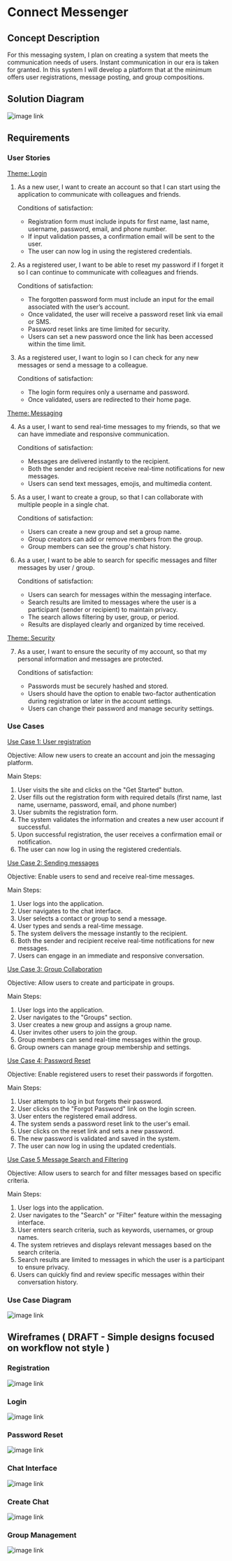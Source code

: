 # Connect Messenger

## Concept Description

For this messaging system, I plan on creating a system that meets the communication needs of users. 
Instant communication in our era is taken for granted. In this system I will develop a platform that 
at the minimum offers user registrations, message posting, and group compositions. 

## Solution Diagram

![image link](https://github.com/CyberProgrammer/Connect-Messenger/blob/master/images/SolutionDiagram.png)

## Requirements

### User Stories

<ins>Theme: Login</ins>

1.	As a new user, I want to create an account so that I can start using the application to communicate with colleagues and friends.

    Conditions of satisfaction:
    *	Registration form must include inputs for first name, last name, username, password, email, and phone number.
    *	If input validation passes, a confirmation email will be sent to the user.
    *	The user can now log in using the registered credentials.

2.	As a registered user, I want to be able to reset my password if I forget it so I can continue to communicate with colleagues and friends.

    Conditions of satisfaction:
    *	The forgotten password form must include an input for the email associated with the user’s account.
    *	Once validated, the user will receive a password reset link via email or SMS.
    *	Password reset links are time limited for security.
    *	Users can set a new password once the link has been accessed within the time limit. 

3.	As a registered user, I want to login so I can check for any new messages or send a message to a colleague.

    Conditions of satisfaction:
    *	The login form requires only a username and password.
    *	Once validated, users are redirected to their home page.

<ins>Theme: Messaging</ins>

4.	As a user, I want to send real-time messages to my friends, so that we can have immediate and responsive communication.

    Conditions of satisfaction:
    *	Messages are delivered instantly to the recipient.
    *	Both the sender and recipient receive real-time notifications for new messages.
    *	Users can send text messages, emojis, and multimedia content.

5.	As a user, I want to create a group, so that I can collaborate with multiple people in a single chat.

    Conditions of satisfaction:
    *	Users can create a new group and set a group name.
    *	Group creators can add or remove members from the group.
    *	Group members can see the group's chat history.

6.	As a user, I want to be able to search for specific messages and filter messages by user / group.

    Conditions of satisfaction:
    * Users can search for messages within the messaging interface.
    *	Search results are limited to messages where the user is a participant (sender or recipient) to maintain privacy.
    *	The search allows filtering by user, group, or period.
    *	Results are displayed clearly and organized by time received.

<ins>Theme: Security</ins>

7.	As a user, I want to ensure the security of my account, so that my personal information and messages are protected.

    Conditions of satisfaction:
    *	Passwords must be securely hashed and stored.
    *	Users should have the option to enable two-factor authentication during registration or later in the account settings.
    *	Users can change their password and manage security settings.

### Use Cases

<ins>Use Case 1:	User registration </ins>

Objective: 	Allow new users to create an account and join the messaging platform.

Main Steps:	
1. User visits the site and clicks on the "Get Started" button.
2. User fills out the registration form with required details (first name, last name, username, password, email, and phone number)
3. User submits the registration form.
4. The system validates the information and creates a new user account if successful.
5. Upon successful registration, the user receives a confirmation email or notification.
6. The user can now log in using the registered credentials.

<ins> Use Case 2:	Sending messages </ins>

Objective:  Enable users to send and receive real-time messages.

Main Steps:
1. User logs into the application.
2. User navigates to the chat interface.
3. User selects a contact or group to send a message.
4. User types and sends a real-time message.
5. The system delivers the message instantly to the recipient.
6. Both the sender and recipient receive real-time notifications for new messages.
7. Users can engage in an immediate and responsive conversation.

<ins> Use Case 3:	Group Collaboration </ins>

Objective:	Allow users to create and participate in groups.

Main Steps:
1. User logs into the application.
2. User navigates to the "Groups" section.
3. User creates a new group and assigns a group name.
4. User invites other users to join the group.
5. Group members can send real-time messages within the group.
6. Group owners can manage group membership and settings.

<ins> Use Case 4:	Password Reset </ins>

Objective:	Enable registered users to reset their passwords if forgotten.

Main Steps:
1. User attempts to log in but forgets their password.
2. User clicks on the "Forgot Password" link on the login screen.
3. User enters the registered email address.
4. The system sends a password reset link to the user's email.
5. User clicks on the reset link and sets a new password.
6. The new password is validated and saved in the system.
7. The user can now log in using the updated credentials.

<ins> Use Case 5	Message Search and Filtering </ins>

Objective:	Allow users to search for and filter messages based on specific criteria.

Main Steps:
1. User logs into the application.
2. User navigates to the "Search" or "Filter" feature within the messaging interface.
3. User enters search criteria, such as keywords, usernames, or group names.
4. The system retrieves and displays relevant messages based on the search criteria.
5. Search results are limited to messages in which the user is a participant to ensure privacy.
6. Users can quickly find and review specific messages within their conversation history.


### Use Case Diagram

![image link](https://github.com/CyberProgrammer/Connect-Messenger/blob/master/images/UseCaseDiagram.png)

## Wireframes ( DRAFT - Simple designs focused on workflow not style )

### Registration
![image link](https://github.com/CyberProgrammer/Connect-Messenger/blob/master/images/Wireframes/Registration.jpg)

### Login
![image link](https://github.com/CyberProgrammer/Connect-Messenger/blob/master/images/Wireframes/Login.jpg)

### Password Reset
![image link](https://github.com/CyberProgrammer/Connect-Messenger/blob/master/images/Wireframes/PasswordReset.jpg)

### Chat Interface
![image link](https://github.com/CyberProgrammer/Connect-Messenger/blob/master/images/Wireframes/ChatInterface.jpg)

### Create Chat
![image link](https://github.com/CyberProgrammer/Connect-Messenger/blob/master/images/Wireframes/CreateChat.jpg)

### Group Management
![image link](https://github.com/CyberProgrammer/Connect-Messenger/blob/master/images/Wireframes/GroupManagement.jpg)







